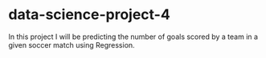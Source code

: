 # data-science-project-4

In this project I will be predicting the number of goals scored by a team in a given soccer match using Regression. 
